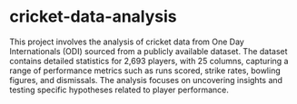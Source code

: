 # cricket-data-analysis

This project involves the analysis of cricket data from One Day Internationals (ODI) sourced from a publicly available dataset. The dataset contains detailed statistics for 2,693 players, with 25 columns, capturing a range of performance metrics such as runs scored, strike rates, bowling figures, and dismissals. The analysis focuses on uncovering insights and testing specific hypotheses related to player performance.
